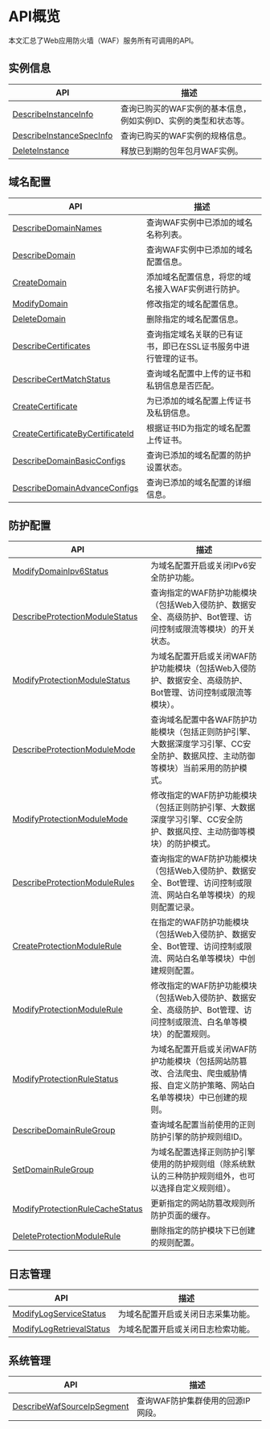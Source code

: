 # API概览

本文汇总了Web应用防火墙（WAF）服务所有可调用的API。

## 实例信息

|API|描述|
|---|--|
|[DescribeInstanceInfo](/intl.zh-CN/API参考/实例信息/DescribeInstanceInfo.md)|查询已购买的WAF实例的基本信息，例如实例ID、实例的类型和状态等。|
|[DescribeInstanceSpecInfo](/intl.zh-CN/API参考/实例信息/DescribeInstanceSpecInfo.md)|查询已购买的WAF实例的规格信息。|
|[DeleteInstance](/intl.zh-CN/API参考/实例信息/DeleteInstance.md)|释放已到期的包年包月WAF实例。|

## 域名配置

|API|描述|
|---|--|
|[DescribeDomainNames](/intl.zh-CN/API参考/域名配置/DescribeDomainNames.md)|查询WAF实例中已添加的域名名称列表。|
|[DescribeDomain](/intl.zh-CN/API参考/域名配置/DescribeDomain.md)|查询WAF实例中已添加的域名配置信息。|
|[CreateDomain](/intl.zh-CN/API参考/域名配置/CreateDomain.md)|添加域名配置信息，将您的域名接入WAF实例进行防护。|
|[ModifyDomain](/intl.zh-CN/API参考/域名配置/ModifyDomain.md)|修改指定的域名配置信息。|
|[DeleteDomain](/intl.zh-CN/API参考/域名配置/DeleteDomain.md)|删除指定的域名配置信息。|
|[DescribeCertificates](/intl.zh-CN/API参考/域名配置/DescribeCertificates.md)|查询指定域名关联的已有证书，即已在SSL证书服务中进行管理的证书。|
|[DescribeCertMatchStatus](/intl.zh-CN/API参考/域名配置/DescribeCertMatchStatus.md)|查询域名配置中上传的证书和私钥信息是否匹配。|
|[CreateCertificate](/intl.zh-CN/API参考/域名配置/CreateCertificate.md)|为已添加的域名配置上传证书及私钥信息。|
|[CreateCertificateByCertificateId](/intl.zh-CN/API参考/域名配置/CreateCertificateByCertificateId.md)|根据证书ID为指定的域名配置上传证书。|
|[DescribeDomainBasicConfigs](/intl.zh-CN/API参考/域名配置/DescribeDomainBasicConfigs.md)|查询已添加的域名配置的防护设置状态。|
|[DescribeDomainAdvanceConfigs](/intl.zh-CN/API参考/域名配置/DescribeDomainAdvanceConfigs.md)|查询已添加的域名配置的详细信息。|

## 防护配置

|API|描述|
|---|--|
|[ModifyDomainIpv6Status](/intl.zh-CN/API参考/防护配置/ModifyDomainIpv6Status.md)|为域名配置开启或关闭IPv6安全防护功能。|
|[DescribeProtectionModuleStatus](/intl.zh-CN/API参考/防护配置/DescribeProtectionModuleStatus.md)|查询指定的WAF防护功能模块（包括Web入侵防护、数据安全、高级防护、Bot管理、访问控制或限流等模块）的开关状态。|
|[ModifyProtectionModuleStatus](/intl.zh-CN/API参考/防护配置/ModifyProtectionModuleStatus.md)|为域名配置开启或关闭WAF防护功能模块（包括Web入侵防护、数据安全、高级防护、Bot管理、访问控制或限流等模块）。|
|[DescribeProtectionModuleMode](/intl.zh-CN/API参考/防护配置/DescribeProtectionModuleMode.md)|查询域名配置中各WAF防护功能模块（包括正则防护引擎、大数据深度学习引擎、CC安全防护、数据风控、主动防御等模块）当前采用的防护模式。|
|[ModifyProtectionModuleMode](/intl.zh-CN/API参考/防护配置/ModifyProtectionModuleMode.md)|修改指定的WAF防护功能模块（包括正则防护引擎、大数据深度学习引擎、CC安全防护、数据风控、主动防御等模块）的防护模式。|
|[DescribeProtectionModuleRules](/intl.zh-CN/API参考/防护配置/DescribeProtectionModuleRules.md)|查询指定的WAF防护功能模块（包括Web入侵防护、数据安全、Bot管理、访问控制或限流、网站白名单等模块）的规则配置记录。|
|[CreateProtectionModuleRule](/intl.zh-CN/API参考/防护配置/CreateProtectionModuleRule.md)|在指定的WAF防护功能模块（包括Web入侵防护、数据安全、Bot管理、访问控制或限流、网站白名单等模块）中创建规则配置。|
|[ModifyProtectionModuleRule](/intl.zh-CN/API参考/防护配置/ModifyProtectionModuleRule.md)|修改指定的WAF防护功能模块（包括Web入侵防护、数据安全、高级防护、Bot管理、访问控制或限流、白名单等模块）的配置规则。|
|[ModifyProtectionRuleStatus](/intl.zh-CN/API参考/防护配置/ModifyProtectionRuleStatus.md)|为域名配置开启或关闭WAF防护功能模块（包括网站防篡改、合法爬虫、爬虫威胁情报、自定义防护策略、网站白名单等模块）中已创建的规则。|
|[DescribeDomainRuleGroup](/intl.zh-CN/API参考/防护配置/DescribeDomainRuleGroup.md)|查询域名配置当前使用的正则防护引擎的防护规则组ID。|
|[SetDomainRuleGroup](/intl.zh-CN/API参考/防护配置/SetDomainRuleGroup.md)|为域名配置选择正则防护引擎使用的防护规则组（除系统默认的三种防护规则组外，也可以选择自定义规则组）。|
|[ModifyProtectionRuleCacheStatus](/intl.zh-CN/API参考/防护配置/ModifyProtectionRuleCacheStatus.md)|更新指定的网站防篡改规则所防护页面的缓存。|
|[DeleteProtectionModuleRule](/intl.zh-CN/API参考/防护配置/DeleteProtectionModuleRule.md)|删除指定的防护模块下已创建的规则配置。|

## 日志管理

|API|描述|
|---|--|
|[ModifyLogServiceStatus](/intl.zh-CN/API参考/日志管理/ModifyLogServiceStatus.md)|为域名配置开启或关闭日志采集功能。|
|[ModifyLogRetrievalStatus](/intl.zh-CN/API参考/日志管理/ModifyLogRetrievalStatus.md)|为域名配置开启或关闭日志检索功能。|

## 系统管理

|API|描述|
|---|--|
|[DescribeWafSourceIpSegment](/intl.zh-CN/API参考/系统管理/DescribeWafSourceIpSegment.md)|查询WAF防护集群使用的回源IP网段。|

